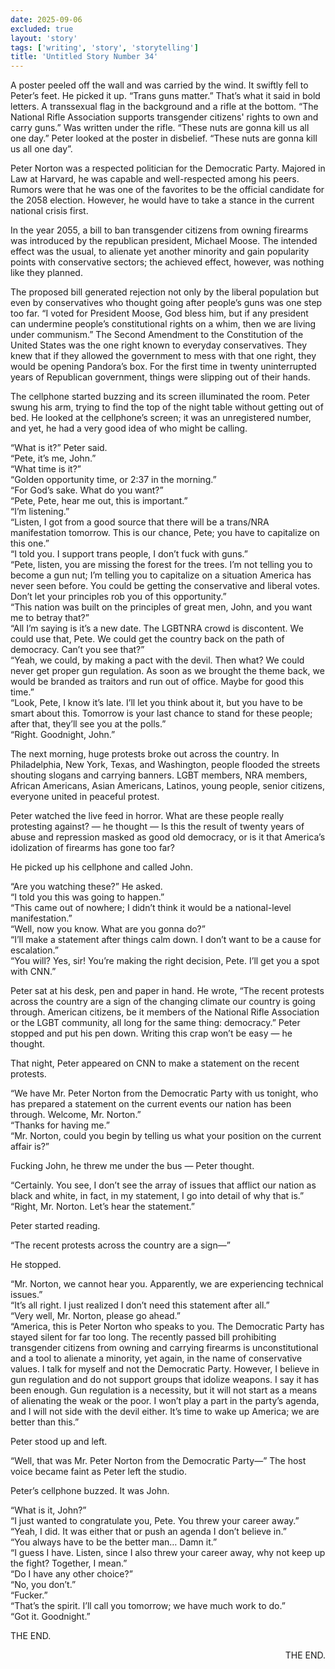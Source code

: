 ```yaml
---
date: 2025-09-06
excluded: true
layout: 'story'
tags: ['writing', 'story', 'storytelling']
title: 'Untitled Story Number 34'
---
```


A poster peeled off the wall and was carried by the wind. It swiftly fell to Peter’s feet. He picked it up. “Trans guns matter.” That’s what it said in bold letters. A transsexual flag in the background and a rifle at the bottom. “The National Rifle Association supports transgender citizens' rights to own and carry guns.” Was written under the rifle. “These nuts are gonna kill us all one day.” Peter looked at the poster in disbelief. “These nuts are gonna kill us all one day”.

Peter Norton was a respected politician for the Democratic Party. Majored in Law at Harvard, he was capable and well-respected among his peers. Rumors were that he was one of the favorites to be the official candidate for the 2058 election. However, he would have to take a stance in the current national crisis first.

In the year 2055, a bill to ban transgender citizens from owning firearms was introduced by the republican president, Michael Moose. The intended effect was the usual, to alienate yet another minority and gain popularity points with conservative sectors; the achieved effect, however, was nothing like they planned.

The proposed bill generated rejection not only by the liberal population but even by conservatives who thought going after people’s guns was one step too far. “I voted for President Moose, God bless him, but if any president can undermine people’s constitutional rights on a whim, then we are living under communism.” The Second Amendment to the Constitution of the United States was the one right known to everyday conservatives. They knew that if they allowed the government to mess with that one right, they would be opening Pandora’s box. For the first time in twenty uninterrupted years of Republican government, things were slipping out of their hands.


The cellphone started buzzing and its screen illuminated the room. Peter swung his arm, trying to find the top of the night table without getting out of bed. He looked at the cellphone’s screen; it was an unregistered number, and yet, he had a very good idea of who might be calling.

“What is it?” Peter said.  
“Pete, it’s me, John.”  
“What time is it?”  
“Golden opportunity time, or 2:37 in the morning.”  
“For God’s sake. What do you want?”  
“Pete, Pete, hear me out, this is important.”  
“I’m listening.”  
“Listen, I got from a good source that there will be a trans/NRA manifestation tomorrow. This is our chance, Pete; you have to capitalize on this one.”  
“I told you. I support trans people, I don’t fuck with guns.”  
“Pete, listen, you are missing the forest for the trees. I’m not telling you to become a gun nut; I’m telling you to capitalize on a situation America has never seen before. You could be getting the conservative and liberal votes. Don’t let your principles rob you of this opportunity.”  
“This nation was built on the principles of great men, John, and you want me to betray that?”  
“All I’m saying is it’s a new date. The LGBTNRA crowd is discontent. We could use that, Pete. We could get the country back on the path of democracy. Can’t you see that?”  
“Yeah, we could, by making a pact with the devil. Then what? We could never get proper gun regulation. As soon as we brought the theme back, we would be branded as traitors and run out of office. Maybe for good this time.”  
“Look, Pete, I know it’s late. I’ll let you think about it, but you have to be smart about this. Tomorrow is your last chance to stand for these people; after that, they’ll see you at the polls.”  
“Right. Goodnight, John.”

The next morning, huge protests broke out across the country. In Philadelphia, New York, Texas, and Washington, people flooded the streets shouting slogans and carrying banners. LGBT members, NRA members, African Americans, Asian Americans, Latinos, young people, senior citizens, everyone united in peaceful protest.

Peter watched the live feed in horror. What are these people really protesting against? — he thought — Is this the result of twenty years of abuse and repression masked as good old democracy, or is it that America’s idolization of firearms has gone too far?

He picked up his cellphone and called John.

“Are you watching these?” He asked.  
“I told you this was going to happen.”  
“This came out of nowhere; I didn’t think it would be a national-level manifestation.”  
“Well, now you know. What are you gonna do?”  
“I’ll make a statement after things calm down. I don’t want to be a cause for escalation.”  
“You will? Yes, sir! You’re making the right decision, Pete. I’ll get you a spot with CNN.”  

Peter sat at his desk, pen and paper in hand. He wrote, “The recent protests across the country are a sign of the changing climate our country is going through. American citizens, be it members of the National Rifle Association or the LGBT community, all long for the same thing: democracy.” Peter stopped and put his pen down. Writing this crap won’t be easy — he thought.

That night, Peter appeared on CNN to make a statement on the recent protests.

“We have Mr. Peter Norton from the Democratic Party with us tonight, who has prepared a statement on the current events our nation has been through. Welcome, Mr. Norton.”  
“Thanks for having me.”  
“Mr. Norton, could you begin by telling us what your position on the current affair is?”

Fucking John, he threw me under the bus — Peter thought.

“Certainly. You see, I don’t see the array of issues that afflict our nation as black and white, in fact, in my statement, I go into detail of why that is.”  
“Right, Mr. Norton. Let’s hear the statement.”

Peter started reading.

“The recent protests across the country are a sign—”

He stopped.

“Mr. Norton, we cannot hear you. Apparently, we are experiencing technical issues.”  
“It’s all right. I just realized I don’t need this statement after all.”  
“Very well, Mr. Norton, please go ahead.”  
“America, this is Peter Norton who speaks to you. The Democratic Party has stayed silent for far too long. The recently passed bill prohibiting transgender citizens from owning and carrying firearms is unconstitutional and a tool to alienate a minority, yet again, in the name of conservative values. I talk for myself and not the Democratic Party. However, I believe in gun regulation and do not support groups that idolize weapons. I say it has been enough. Gun regulation is a necessity, but it will not start as a means of alienating the weak or the poor. I won’t play a part in the party’s agenda, and I will not side with the devil either. It’s time to wake up America; we are better than this.”

Peter stood up and left.

“Well, that was Mr. Peter Norton from the Democratic Party—” The host voice became faint as Peter left the studio.

Peter’s cellphone buzzed. It was John.

“What is it, John?”  
“I just wanted to congratulate you, Pete. You threw your career away.”  
“Yeah, I did. It was either that or push an agenda I don’t believe in.”  
“You always have to be the better man… Damn it.”  
“I guess I have. Listen, since I also threw your career away, why not keep up the fight? Together, I mean.”  
“Do I have any other choice?”  
“No, you don’t.”  
“Fucker.”  
“That’s the spirit. I’ll call you tomorrow; we have much work to do.”  
“Got it. Goodnight.”

THE END.

<p style="text-align:right">THE END.</p>